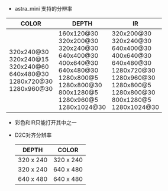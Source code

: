 * astra_mini 支持的分辨率

| COLOR                                                        | DEPTH                                                        | IR                                                           |
| ------------------------------------------------------------ | ------------------------------------------------------------ | ------------------------------------------------------------ |
| 320x240@30<br/>320x240@15<br/>320x240@60<br/>640x480@30<br/>1280x720@30<br/>1280x960@30 | 160x120@30<br/>320x200@30<br/>320x240@30<br/>640x400@30<br/>400x640@30<br/>640x480@30<br/>1280x800@5<br/>1280x800@30<br/>800x1280@5<br/>1280x960@5<br/>1280x1024@30 | 320x200@30<br/>320x240@30<br/>640x400@30<br/>400x640@30<br/>640x480@30<br/>1280x720@30<br/>1280x960@30<br/>1280x800@5<br/>1280x800@30<br/>800x1280@5<br/>1280x1024@30 |

* 彩色和IR只能打开其中之一

* D2C对齐分辨率

  | DEPTH     | COLOR     |
  | --------- | --------- |
  | 320 x 240 | 320 x 240 |
  | 320 x 240 | 640 x 480 |
  | 640 x 480 | 640 x 480 |

  